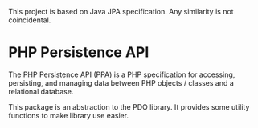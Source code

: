 This project is based on Java JPA specification. Any similarity is not coincidental.


# PHP Persistence API

The PHP Persistence API (PPA) is a PHP specification for accessing, persisting, and managing data between PHP objects / classes and a relational database.

This package is an abstraction to the PDO library. It provides some utility functions to make library use easier.
